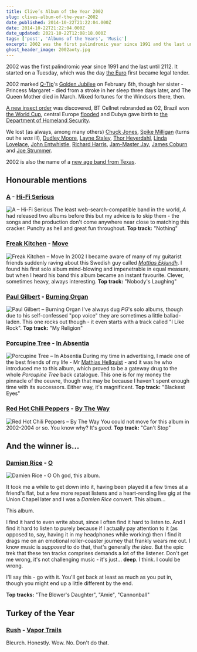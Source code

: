 ```yaml
---
title: Clive’s Album of the Year 2002
slug: clives-album-of-the-year-2002
date_published: 2014-10-22T21:22:04.000Z
date: 2014-10-22T21:22:04.000Z
date_updated: 2021-10-22T12:08:18.000Z
tags: ['post', 'Albums of the Years', 'Music']
excerpt: 2002 was the first palindromic year since 1991 and the last until 2112.
ghost_header_image: 2002aoty.jpg
---
```


2002 was the first palindromic year since 1991 and the last until 2112. It started on a Tuesday, which was the day [the Euro](http://en.wikipedia.org/wiki/Euro) first became legal tender.

2002 marked [Q-Tip](http://en.wikipedia.org/wiki/Elizabeth_II)'s [Golden Jubilee](http://en.wikipedia.org/wiki/Golden_Jubilee_of_Elizabeth_II) on February 6th, though her sister - Princess Margaret - died from a stroke in her sleep three days later, and The Queen Mother died in March. Mixed fortunes for the Windsors there, then.

[A new insect order](http://en.wikipedia.org/wiki/Mantophasmatodea) was discovered, BT Cellnet rebranded as O2, Brazil won [the World Cup](http://en.wikipedia.org/wiki/2002_FIFA_World_Cup_Final), central Europe [flooded](http://en.wikipedia.org/wiki/2002_European_floods) and Dubya gave birth to [the Department of Homeland Security](http://en.wikipedia.org/wiki/United_States_Department_of_Homeland_Security).

We lost (as always, among many others) [Chuck Jones](http://en.wikipedia.org/wiki/Chuck_Jones), [Spike Milligan](http://en.wikipedia.org/wiki/Spike_Milligan) (turns out he *was* ill), [Dudley Moore](http://en.wikipedia.org/wiki/Dudley_Moore), [Layne Staley](http://en.wikipedia.org/wiki/Layne_Staley), [Thor Heyerdahl](http://en.wikipedia.org/wiki/Thor_Heyerdahl), [Linda Lovelace](http://en.wikipedia.org/wiki/Linda_Lovelace), [John Entwhistle](http://en.wikipedia.org/wiki/John_Entwistle), [Richard Harris](http://en.wikipedia.org/wiki/Richard_Harris_(actor)), [Jam-Master Jay](http://en.wikipedia.org/wiki/Jam-Master_Jay), [James Coburn](http://en.wikipedia.org/wiki/James_Coburn) and [Joe Strummer](http://en.wikipedia.org/wiki/Joe_Strummer).

2002 is also the name of a [new age band from Texas](http://en.wikipedia.org/wiki/2002_%28band%29).

## Honourable mentions

### [A](http://www.acommunication.co.uk/) - [Hi-Fi Serious](http://www.amazon.co.uk/Hi-Fi-Serious/dp/B00006349V/)

![A – Hi-Fi Serious](/public/images/2020/06/a_hifi-serious.jpg) The least web-search-compatible band in the world, *A* had released two albums before this but my advice is to skip them - the songs and the production don't come anywhere near close to matching this cracker. Punchy as hell and great fun throughout. **Top track:** "Nothing"

### [Freak Kitchen](http://www.freakkitchen.com/) - [Move](http://www.amazon.co.uk/Move-Freak-Kitchen/dp/B00008XVHY/)

![Freak Kitchen – Move](/public/images/2020/06/freak-kitchen_move.jpg) In 2002 I became aware of many of my guitarist friends suddenly raving about this Swedish guy called [*Mattias Eklundh*](http://en.wikipedia.org/wiki/Mattias_Eklundh). I found his first solo album mind-blowing and impenetrable in equal measure, but when I heard his band this album became an instant favourite. Clever, sometimes heavy, always interesting. **Top track:** "Nobody's Laughing"

### [Paul Gilbert](http://www.paulgilbert.com/) - [Burning Organ](http://www.amazon.co.uk/Burning-Organ-Paul-Gilbert/dp/B000084IP7/)

![Paul Gilbert – Burning Organ](/public/images/2020/06/paul-gilbert_burning-organ.jpg) I've always dug *PG*'s solo albums, though due to his self-confessed "pop voice" they are sometimes a little ballad-laden. This one rocks out though - it even starts with a track called "I Like Rock".  **Top track:** "My Religion"

### [Porcupine Tree](http://www.porcupinetree.com/) - [In Absentia](http://www.amazon.co.uk/Absentia-European-Porcupine-Tree/dp/B00007J36G/)

![Porcupine Tree – In Absentia](/public/images/2020/06/porcupine-tree_in-absentia.jpg) During my time in advertising, I made one of the best friends of my life - Mr [Mathias Hellquist](http://imakethingswork.com/) - and it was he who introduced me to this album, which proved to be a gateway drug to the whole *Porcupine Tree* back catalogue. This one is for my money the pinnacle of the oeuvre, though that may be because I haven't spent enough time with its successors. Either way, it's magnificent. **Top track:** "Blackest Eyes"

### [Red Hot Chili Peppers](http://www.redhotchilipeppers.com/) - [By The Way](http://www.amazon.co.uk/Way-Red-Hot-Chili-Peppers/dp/B000067CPX/)

![Red Hot Chili Peppers – By The Way](/public/images/2020/06/red-hot-chilli-peppers_by-the-way.jpg) You could not move for this album in 2002-2004 or so. You know why? It's *good*. **Top track:** "Can't Stop"

## And the winner is…

### [Damien Rice](http://www.damienrice.com) - [O](http://www.amazon.co.uk/O-Damien-Rice/dp/B0000AXKRB/)
![Damien Rice - O](/public/images/2020/06/damien-rice_o.jpeg)
Oh god, this album.

It took me a while to get down into it, having been played it a few times at a friend's flat, but a few more repeat listens and a heart-rending live gig at the Union Chapel later and I was a *Damien Rice* convert. This album…

This album.

I find it hard to even write about, since I often find it hard to listen to. And I find it hard to listen to purely because if I actually pay attention to it (as opposed to, say, having it in my headphones while working) then I find it drags me on an emotional roller-coaster journey that frankly wears me out. I know music is *supposed* to do that, that's generally *the idea*. But the epic trek that these ten tracks comprises demands a lot of the listener. Don't get me wrong, it's not challenging music - it's just… **deep**. I think. I could be wrong.

I'll say this - go with it. You'll get back at least as much as you put in, though you might end up a little different by the end.

**Top tracks:** "The Blower's Daughter", "Amie", "Cannonball"

## Turkey of the Year

### [Rush](http://www.rush.com/) - [Vapor Trails](http://www.amazon.co.uk/Vapor-Trails-Rush/dp/B000065DTE/)

Bleurch. Honestly. Wow. No. Don't do that.
